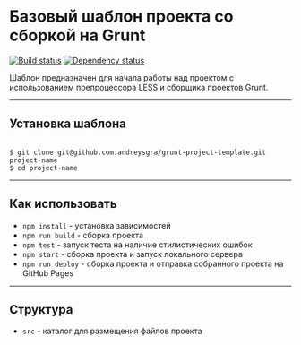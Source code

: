 # Базовый шаблон проекта со сборкой на Grunt
[![Build status][travis-image]][travis-url] [![Dependency status][dependency-image]][dependency-url]

Шаблон предназначен для начала работы над проектом с использованием препроцессора LESS и сборщика проектов Grunt.

---

## Установка шаблона

```

$ git clone git@github.com:andreysgra/grunt-project-template.git project-name
$ cd project-name

```

---

## Как использовать

* `npm install` - установка зависимостей
* `npm run build` - сборка проекта
* `npm test` - запуск теста на наличие стилистических ошибок
* `npm start` - сборка проекта и запуск локального сервера
* `npm run deploy` - сборка проекта и отправка собранного проекта на GitHub Pages

---

## Структура

* `src` - каталог для размещения файлов проекта


[travis-image]: https://travis-ci.org/andreysgra/grunt-project-template.svg?branch=master
[travis-url]: https://travis-ci.org/andreysgra/grunt-project-template
[dependency-image]: https://david-dm.org/andreysgra/grunt-project-template/dev-status.svg?style=flat-square
[dependency-url]: https://david-dm.org/andreysgra/grunt-project-template?type=dev
